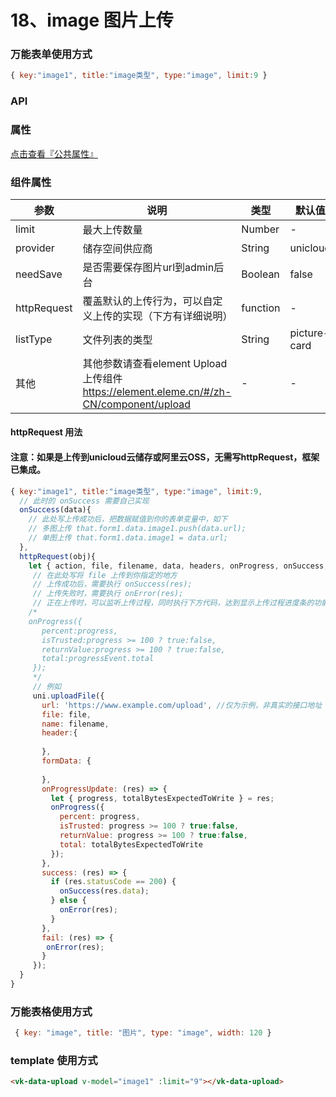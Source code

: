 # 18、image 图片上传

### 万能表单使用方式

```js
{ key:"image1", title:"image类型", type:"image", limit:9 }
```

### API

### 属性

[点击查看『公共属性』](https://vkdoc.fsq.pub/admin/components/0%E3%80%81public.html)

### 组件属性

| 参数             | 说明                           | 类型    | 默认值  | 可选值 |
|------------------|-------------------------------|---------|--------|-------|
| limit            | 最大上传数量 | Number  | - | -  |
| provider          | 储存空间供应商 | String  | unicloud | aliyun |
| needSave          | 是否需要保存图片url到admin后台 | Boolean  | false | true  |
| httpRequest       | 覆盖默认的上传行为，可以自定义上传的实现（下方有详细说明） | function  | - | -  |
| listType          | 文件列表的类型  | String  | picture-card | text/picture/picture-card |
| 其他       | 其他参数请查看element Upload 上传组件 https://element.eleme.cn/#/zh-CN/component/upload | -  | - | -  |

#### httpRequest 用法
#### 注意：如果是上传到unicloud云储存或阿里云OSS，无需写httpRequest，框架已集成。
```js
{ key:"image1", title:"image类型", type:"image", limit:9,
  // 此时的 onSuccess 需要自己实现
  onSuccess(data){
    // 此处写上传成功后，把数据赋值到你的表单变量中，如下
    // 多图上传 that.form1.data.image1.push(data.url);
    // 单图上传 that.form1.data.image1 = data.url;
  },
  httpRequest(obj){
    let { action, file, filename, data, headers, onProgress, onSuccess, onError } = obj;
     // 在此处写将 file 上传到你指定的地方
     // 上传成功后，需要执行 onSuccess(res);
     // 上传失败时，需要执行 onError(res);
     // 正在上传时，可以监听上传过程，同时执行下方代码，达到显示上传过程进度条的功能 
    /* 
    onProgress({
       percent:progress,
       isTrusted:progress >= 100 ? true:false,
       returnValue:progress >= 100 ? true:false,
       total:progressEvent.total
     }); 
     */
     // 例如
     uni.uploadFile({
       url: 'https://www.example.com/upload', //仅为示例，非真实的接口地址
       file: file,
       name: filename,
       header:{
         
       },
       formData: {
         
       },
       onProgressUpdate: (res) => {
         let { progress, totalBytesExpectedToWrite } = res;
         onProgress({
           percent: progress,
           isTrusted: progress >= 100 ? true:false,
           returnValue: progress >= 100 ? true:false,
           total: totalBytesExpectedToWrite
         }); 
       },
       success: (res) => {
         if (res.statusCode == 200) {
           onSuccess(res.data);
         } else {
           onError(res);
         }
       },
       fail: (res) => {
       	onError(res);
       }
     });
  }
}
```
### 万能表格使用方式

```js
 { key: "image", title: "图片", type: "image", width: 120 }
```


### template 使用方式
```html
<vk-data-upload v-model="image1" :limit="9"></vk-data-upload>
```
